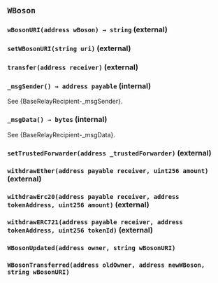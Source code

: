 ## `WBoson`






### `wBosonURI(address wBoson) → string` (external)





### `setWBosonURI(string uri)` (external)





### `transfer(address receiver)` (external)





### `_msgSender() → address payable` (internal)



See {BaseRelayRecipient-_msgSender}.

### `_msgData() → bytes` (internal)



See {BaseRelayRecipient-_msgData}.

### `setTrustedForwarder(address _trustedForwarder)` (external)





### `withdrawEther(address payable receiver, uint256 amount)` (external)





### `withdrawErc20(address payable receiver, address tokenAddress, uint256 amount)` (external)





### `withdrawERC721(address payable receiver, address tokenAddress, uint256 tokenId)` (external)






### `WBosonUpdated(address owner, string wBosonURI)`





### `WBosonTransferred(address oldOwner, address newWBoson, string wBosonURI)`





